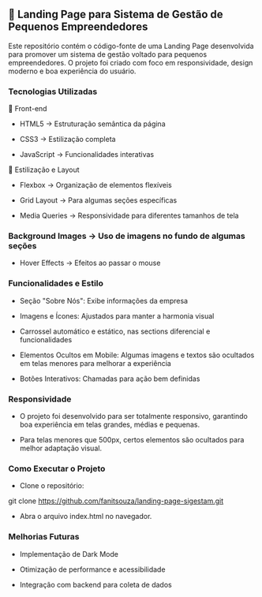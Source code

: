 ## 📌 Landing Page para Sistema de Gestão de Pequenos Empreendedores

Este repositório contém o código-fonte de uma Landing Page desenvolvida para promover um sistema de gestão voltado para pequenos empreendedores. O projeto foi criado com foco em responsividade, design moderno e boa experiência do usuário.

### Tecnologias Utilizadas

🔹 Front-end

* HTML5 → Estruturação semântica da página

* CSS3 → Estilização completa

* JavaScript → Funcionalidades interativas

🔹 Estilização e Layout

* Flexbox → Organização de elementos flexíveis

* Grid Layout → Para algumas seções específicas

* Media Queries → Responsividade para diferentes tamanhos de tela

### Background Images → Uso de imagens no fundo de algumas seções

* Hover Effects → Efeitos ao passar o mouse


### Funcionalidades e Estilo

* Seção "Sobre Nós": Exibe informações da empresa

* Imagens e Ícones: Ajustados para manter a harmonia visual
  
* Carrossel automático e estático, nas sections diferencial e funcionalidades

* Elementos Ocultos em Mobile: Algumas imagens e textos são ocultados em telas menores para melhorar a experiência

* Botões Interativos: Chamadas para ação bem definidas

### Responsividade

* O projeto foi desenvolvido para ser totalmente responsivo, garantindo boa experiência em telas grandes, médias e pequenas.

* Para telas menores que 500px, certos elementos são ocultados para melhor adaptação visual.

### Como Executar o Projeto

* Clone o repositório:

git clone https://github.com/fanitsouza/landing-page-sigestam.git

* Abra o arquivo index.html no navegador.

### Melhorias Futuras

* Implementação de Dark Mode

* Otimização de performance e acessibilidade

* Integração com backend para coleta de dados